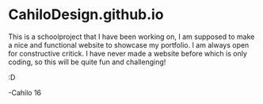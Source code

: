 # CahiloDesign.github.io
This is a schoolproject that I have been working on, I am supposed to make a nice and functional website to showcase my portfolio.
I am always open for constructive critick. 
I have never made a website before which is only coding, so this will be quite fun and challenging! 

:D

-Cahilo 16
